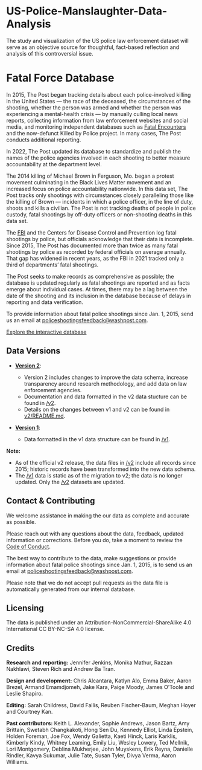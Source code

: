 # US-Police-Manslaughter-Data-Analysis
 The study and visualization of the US police law enforcement dataset will serve as an objective source for thoughtful, fact-based reflection and analysis of this controversial issue.
# Fatal Force Database

In 2015, The Post began tracking details about each police-involved killing in the United States — the race of the deceased, the circumstances of the shooting, whether the person was armed and whether the person was experiencing a mental-health crisis — by manually culling local news reports, collecting information from law enforcement websites and social media, and monitoring independent databases such as [Fatal Encounters](https://fatalencounters.org/) and the now-defunct Killed by Police project. In many cases, The Post conducts additional reporting.

In 2022, The Post updated its database to standardize and publish the names of the police agencies involved in each shooting to better measure accountability at the department level.

The 2014 killing of Michael Brown in Ferguson, Mo. began a protest movement culminating in the Black Lives Matter movement and an increased focus on police accountability nationwide. In this data set, The Post tracks only shootings with circumstances closely paralleling those like the killing of Brown — incidents in which a police officer, in the line of duty, shoots and kills a civilian. The Post is not tracking deaths of people in police custody, fatal shootings by off-duty officers or non-shooting deaths in this data set.

The [FBI](https://www.fbi.gov/services/cjis/ucr/use-of-force) and the Centers for Disease Control and Prevention log fatal shootings by police, but officials acknowledge that their data is incomplete. Since 2015, The Post has documented more than twice as many fatal shootings by police as recorded by federal officials on average annually. That gap has widened in recent years, as the FBI in 2021 tracked only a third of departments’ fatal shootings.

The Post seeks to make records as comprehensive as possible; the database is updated regularly as fatal shootings are reported and as facts emerge about individual cases. At times, there may be a lag between the date of the shooting and its inclusion in the database because of delays in reporting and data verification.

To provide information about fatal police shootings since Jan. 1, 2015, send us an email at policeshootingsfeedback@washpost.com.

[Explore the interactive database](https://www.washingtonpost.com/graphics/investigations/police-shootings-database/)


## Data Versions

- **[Version 2](v2/)**:
    - Version 2 includes changes to improve the data schema, increase transparency around research methodology, and add data on law enforcement agencies.
    - Documentation and data formatted in the v2 data stucture can be found in [/v2](v2/).
    - Details on the changes between v1 and v2 can be found in [v2/README.md](v2/README.md).

- **[Version 1]((v2/))**:
    - Data formatted in the v1 data structure can be found in [/v1](v1/).

**Note:**

- As of the official v2 release, the data files in [/v2](v2/) include all records since 2015; historic records have been transformed into the new data schema.
- The [/v1](v1/) data is static as of the migration to v2; the data is no longer updated. Only the [/v2](v2/) datasets are updated.



## Contact & Contributing

We welcome assistance in making the our data as complete and accurate as possible.

Please reach out with any questions about the data, feedback, updated information or corrections. Before you do, take a moment to review the [Code of Conduct](CODE_OF_CONDUCT.md).

The best way to contribute to the data, make suggestions or provide information about fatal police shootings since Jan. 1, 2015, is to send us an email at policeshootingsfeedback@washpost.com.

Please note that we do not accept pull requests as the data file is automatically generated from our internal database.


## Licensing

The data is published under an Attribution-NonCommercial-ShareAlike 4.0 International CC BY-NC-SA 4.0 license.


## Credits

**Research and reporting:** Jennifer Jenkins, Monika Mathur, Razzan Nakhlawi, Steven Rich and Andrew Ba Tran.

**Design and development:** Chris Alcantara, Katlyn Alo, Emma Baker, Aaron Brezel, Armand Emamdjomeh, Jake Kara, Paige Moody, James O’Toole and Leslie Shapiro.

**Editing:** Sarah Childress, David Fallis, Reuben Fischer-Baum, Meghan Hoyer and Courtney Kan.

**Past contributors:** Keith L. Alexander, Sophie Andrews, Jason Bartz, Amy Brittain, Swetabh Changkakoti, Hong Sen Du, Kennedy Elliot, Linda Epstein, Holden Foreman, Joe Fox, Wendy Galietta, Kaeti Hinck, Laris Karklis, Kimberly Kindy, Whitney Leaming, Emily Liu, Wesley Lowery, Ted Mellnik, Lori Montgomery, Deblina Mukherjee, John Muyskens, Erik Reyna, Danielle Rindler, Kavya Sukumar, Julie Tate, Susan Tyler, Divya Verma, Aaron Williams.
